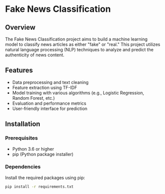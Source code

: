 # Fake News Classification

## Overview

The Fake News Classification project aims to build a machine learning model to classify news articles as either "fake" or "real." This project utilizes natural language processing (NLP) techniques to analyze and predict the authenticity of news content.

## Features

- Data preprocessing and text cleaning
- Feature extraction using TF-IDF
- Model training with various algorithms (e.g., Logistic Regression, Random Forest, etc.)
- Evaluation and performance metrics
- User-friendly interface for prediction

## Installation

### Prerequisites

- Python 3.6 or higher
- pip (Python package installer)

### Dependencies

Install the required packages using pip:

```bash
pip install -r requirements.txt
